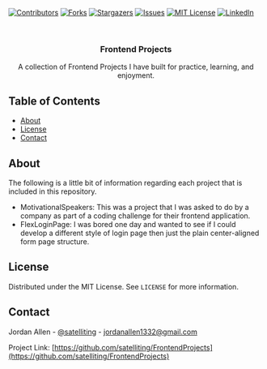 <!-- PROJECT SHIELDS -->
<!--
*** I'm using markdown "reference style" links for readability.
*** Reference links are enclosed in brackets [ ] instead of parentheses ( ).
*** See the bottom of this document for the declaration of the reference variables
*** for contributors-url, forks-url, etc. This is an optional, concise syntax you may use.
*** https://www.markdownguide.org/basic-syntax/#reference-style-links
-->
[![Contributors][contributors-shield]][contributors-url]
[![Forks][forks-shield]][forks-url]
[![Stargazers][stars-shield]][stars-url]
[![Issues][issues-shield]][issues-url]
[![MIT License][license-shield]][license-url]
[![LinkedIn][linkedin-shield]][linkedin-url]



<!-- PROJECT LOGO -->
<br />
<p align="center">
  <h3 align="center">Frontend Projects</h3>

  <p align="center">
    A collection of Frontend Projects I have built for practice, learning, and enjoyment. 
</p>



<!-- TABLE OF CONTENTS -->
## Table of Contents

* [About](#about)
* [License](#license)
* [Contact](#contact)



<!-- ABOUT -->
## About

The following is a little bit of information regarding each project that is included in this repository.

* MotivationalSpeakers: This was a project that I was asked to do by a company as part of a coding challenge for their frontend application.
* FlexLoginPage: I was bored one day and wanted to see if I could develop a different style of login page then just the plain center-aligned form page structure.



<!-- LICENSE -->
## License

Distributed under the MIT License. See `LICENSE` for more information.



<!-- CONTACT -->
## Contact

Jordan Allen - [@satelliting](https://twitter.com/satelliting) - jordanallen1332@gmail.com

Project Link: [https://github.com/satelliting/FrontendProjects](https://github.com/satelliting/FrontendProjects)




<!-- MARKDOWN LINKS & IMAGES -->
<!-- https://www.markdownguide.org/basic-syntax/#reference-style-links -->
[contributors-shield]: https://img.shields.io/github/contributors/satelliting/FrontendProjects.svg?style=flat-square
[contributors-url]: https://github.com/satelliting/FrontendProjects/graphs/contributors
[forks-shield]: https://img.shields.io/github/forks/satelliting/FrontendProjects.svg?style=flat-square
[forks-url]: https://github.com/satelliting/FrontendProjects/network/members
[stars-shield]: https://img.shields.io/github/stars/satelliting/FrontendProjects.svg?style=flat-square
[stars-url]: https://github.com/satelliting/FrontendProjects/stargazers
[issues-shield]: https://img.shields.io/github/issues/satelliting/FrontendProjects.svg?style=flat-square
[issues-url]: https://github.com/satelliting/FrontendProjects/issues
[license-shield]: https://img.shields.io/github/license/satelliting/FrontendProjects.svg?style=flat-square
[license-url]: https://github.com/satelliting/FrontendProjects/LICENSE.txt
[linkedin-shield]: https://img.shields.io/badge/-LinkedIn-black.svg?style=flat-square&logo=linkedin&colorB=555
[linkedin-url]: https://linkedin.com/in/satelliting
[product-screenshot]: images/screenshot.png
